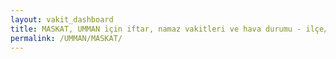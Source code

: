 ```yaml
---
layout: vakit_dashboard
title: MASKAT, UMMAN için iftar, namaz vakitleri ve hava durumu - ilçe/eyalet seç
permalink: /UMMAN/MASKAT/
---
```


<script type="text/javascript">
  var GLOBAL_COUNTRY = 'UMMAN';
  var GLOBAL_CITY = 'MASKAT';
  var GLOBAL_STATE = '';
  var lat = 72;
  var lon = 21;
</script>
